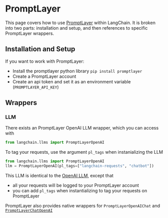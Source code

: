 # PromptLayer

This page covers how to use [PromptLayer](https://www.promptlayer.com) within LangChain.
It is broken into two parts: installation and setup, and then references to specific PromptLayer wrappers.

## Installation and Setup

If you want to work with PromptLayer:
- Install the promptlayer python library `pip install promptlayer`
- Create a PromptLayer account
- Create an api token and set it as an environment variable (`PROMPTLAYER_API_KEY`)

## Wrappers

### LLM

There exists an PromptLayer OpenAI LLM wrapper, which you can access with
```python
from langchain.llms import PromptLayerOpenAI
```

To tag your requests, use the argument `pl_tags` when instanializing the LLM
```python
from langchain.llms import PromptLayerOpenAI
llm = PromptLayerOpenAI(pl_tags=["langchain-requests", "chatbot"])
```

This LLM is identical to the [OpenAI LLM](./openai), except that
- all your requests will be logged to your PromptLayer account
- you can add `pl_tags` when instantializing to tag your requests on PromptLayer


PromptLayer also provides native wrappers for `PromptLayerOpenAIChat` and [`PromptLayerChatOpenAI`](../modules/chat/examples/promptlayer_chat_openai.ipynb)
